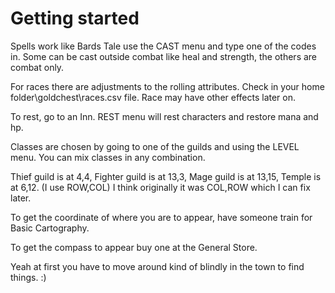 # Getting started


Spells work like Bards Tale use the CAST menu and type one of the codes in.
Some can be cast outside combat like heal and strength, the others are combat only.

For races there are adjustments to the rolling attributes. Check in your home folder\goldchest\races.csv file. Race may have other effects later on.

To rest, go to an Inn. REST menu will rest characters and restore mana and hp.

Classes are chosen by going to one of the guilds and using the LEVEL menu. You can mix classes in any combination.

Thief guild is at 4,4, Fighter guild is at 13,3, Mage guild is at 13,15, Temple is at 6,12. (I use ROW,COL) I think originally it was COL,ROW which I can fix later.

To get the coordinate of where you are to appear, have someone train for Basic Cartography.

To get the compass to appear buy one at the General Store.

Yeah at first you have to move around kind of blindly in the town to find things. :)

